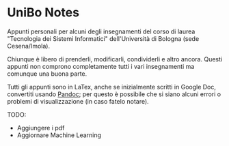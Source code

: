 # UniBo Notes
Appunti personali per alcuni degli insegnamenti del corso di laurea "Tecnologia dei Sistemi Informatici" dell'Università di Bologna (sede Cesena/Imola).

Chiunque è libero di prenderli, modificarli, condividerli e altro ancora. Questi appunti non comprono completamente tutti i vari insegnamenti ma comunque una buona parte.

Tutti gli appunti sono in LaTex, anche se inizialmente scritti in Google Doc, convertiti usando [Pandoc](https://pandoc.org/#); per questo è possibile che si siano alcuni errori o problemi di visualizzazione (in caso fatelo notare).

TODO:
- Aggiungere i pdf
- Aggiornare Machine Learning

